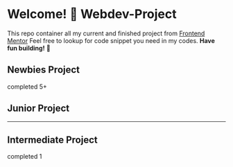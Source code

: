 # Welcome! 👋 Webdev-Project 
     
This repo container all my current and finished project from 
[Frontend Mentor](https://www.frontendmentor.io) Feel free to lookup for code snippet you need in my codes. 
**Have fun building!** 🚀

## Newbies Project
completed 5+
## Junior Project
---
## Intermediate Project
completed 1

